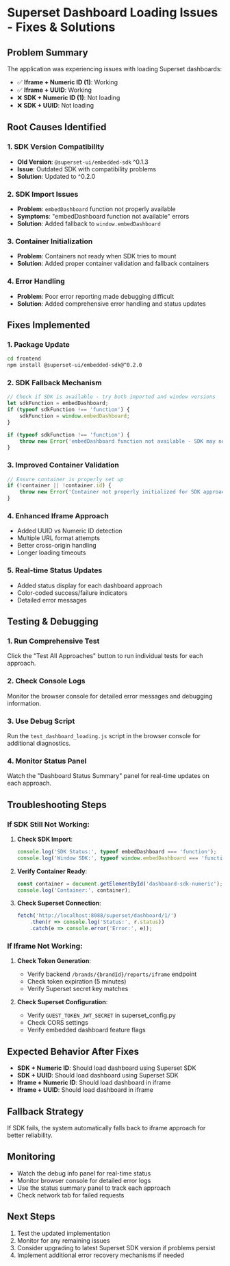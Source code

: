# Superset Dashboard Loading Issues - Fixes & Solutions

## Problem Summary
The application was experiencing issues with loading Superset dashboards:
- ✅ **Iframe + Numeric ID (1)**: Working
- ✅ **Iframe + UUID**: Working  
- ❌ **SDK + Numeric ID (1)**: Not loading
- ❌ **SDK + UUID**: Not loading

## Root Causes Identified

### 1. SDK Version Compatibility
- **Old Version**: `@superset-ui/embedded-sdk` ^0.1.3
- **Issue**: Outdated SDK with compatibility problems
- **Solution**: Updated to ^0.2.0

### 2. SDK Import Issues
- **Problem**: `embedDashboard` function not properly available
- **Symptoms**: "embedDashboard function not available" errors
- **Solution**: Added fallback to `window.embedDashboard`

### 3. Container Initialization
- **Problem**: Containers not ready when SDK tries to mount
- **Solution**: Added proper container validation and fallback containers

### 4. Error Handling
- **Problem**: Poor error reporting made debugging difficult
- **Solution**: Added comprehensive error handling and status updates

## Fixes Implemented

### 1. Package Update
```bash
cd frontend
npm install @superset-ui/embedded-sdk@^0.2.0
```

### 2. SDK Fallback Mechanism
```javascript
// Check if SDK is available - try both imported and window versions
let sdkFunction = embedDashboard;
if (typeof sdkFunction !== 'function') {
    sdkFunction = window.embedDashboard;
}

if (typeof sdkFunction !== 'function') {
    throw new Error('embedDashboard function not available - SDK may not be properly imported or loaded');
}
```

### 3. Improved Container Validation
```javascript
// Ensure container is properly set up
if (!container || !container.id) {
    throw new Error('Container not properly initialized for SDK approach');
}
```

### 4. Enhanced Iframe Approach
- Added UUID vs Numeric ID detection
- Multiple URL format attempts
- Better cross-origin handling
- Longer loading timeouts

### 5. Real-time Status Updates
- Added status display for each dashboard approach
- Color-coded success/failure indicators
- Detailed error messages

## Testing & Debugging

### 1. Run Comprehensive Test
Click the "Test All Approaches" button to run individual tests for each approach.

### 2. Check Console Logs
Monitor the browser console for detailed error messages and debugging information.

### 3. Use Debug Script
Run the `test_dashboard_loading.js` script in the browser console for additional diagnostics.

### 4. Monitor Status Panel
Watch the "Dashboard Status Summary" panel for real-time updates on each approach.

## Troubleshooting Steps

### If SDK Still Not Working:

1. **Check SDK Import**:
   ```javascript
   console.log('SDK Status:', typeof embedDashboard === 'function');
   console.log('Window SDK:', typeof window.embedDashboard === 'function');
   ```

2. **Verify Container Ready**:
   ```javascript
   const container = document.getElementById('dashboard-sdk-numeric');
   console.log('Container:', container);
   ```

3. **Check Superset Connection**:
   ```javascript
   fetch('http://localhost:8088/superset/dashboard/1/')
       .then(r => console.log('Status:', r.status))
       .catch(e => console.error('Error:', e));
   ```

### If Iframe Not Working:

1. **Check Token Generation**:
   - Verify backend `/brands/{brandId}/reports/iframe` endpoint
   - Check token expiration (5 minutes)
   - Verify Superset secret key matches

2. **Check Superset Configuration**:
   - Verify `GUEST_TOKEN_JWT_SECRET` in superset_config.py
   - Check CORS settings
   - Verify embedded dashboard feature flags

## Expected Behavior After Fixes

- **SDK + Numeric ID**: Should load dashboard using Superset SDK
- **SDK + UUID**: Should load dashboard using Superset SDK  
- **Iframe + Numeric ID**: Should load dashboard in iframe
- **Iframe + UUID**: Should load dashboard in iframe

## Fallback Strategy

If SDK fails, the system automatically falls back to iframe approach for better reliability.

## Monitoring

- Watch the debug info panel for real-time status
- Monitor browser console for detailed error logs
- Use the status summary panel to track each approach
- Check network tab for failed requests

## Next Steps

1. Test the updated implementation
2. Monitor for any remaining issues
3. Consider upgrading to latest Superset SDK version if problems persist
4. Implement additional error recovery mechanisms if needed
